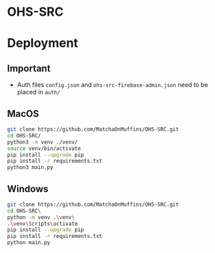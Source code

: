 # OHS-SRC
# Deployment
## Important
* Auth files `config.json` and `ohs-src-firebase-admin.json` need to be placed in `auth/`


## MacOS
```bash
git clone https://github.com/MatchaOnMuffins/OHS-SRC.git
cd OHS-SRC/
python3 -m venv ./venv/
source venv/bin/activate
pip install --upgrade pip
pip install -r requirements.txt
python3 main.py
```

## Windows
```bash
git clone https://github.com/MatchaOnMuffins/OHS-SRC.git
cd OHS-SRC\
python -m venv .\venv\
.\venv\Scripts\activate
pip install --upgrade pip
pip install -r requirements.txt
python main.py
```